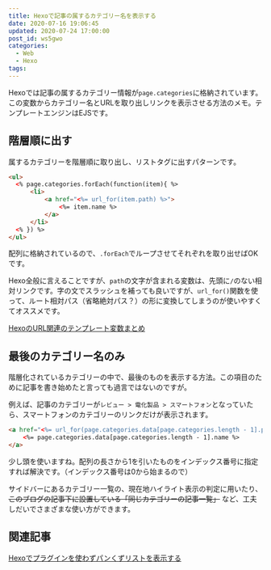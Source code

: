```yaml
---
title: Hexoで記事の属するカテゴリー名を表示する
date: 2020-07-16 19:06:45
updated: 2020-07-24 17:00:00
post_id: ws5gwo
categories:
  - Web
  - Hexo
tags:
---
```


Hexoでは記事の属するカテゴリー情報が`page.categories`に格納されています。この変数からカテゴリー名とURLを取り出しリンクを表示させる方法のメモ。<!-- more -->テンプレートエンジンはEJSです。


## 階層順に出す

属するカテゴリーを階層順に取り出し、リストタグに出すパターンです。

```html
<ul>
  <% page.categories.forEach(function(item){ %>
      <li>
          <a href="<%= url_for(item.path) %>">
              <%= item.name %>
          </a>
      </li>
  <% }) %>
</ul>
```

配列に格納されているので、`.forEach`でループさせてそれぞれを取り出せばOKです。

Hexo全般に言えることですが、`path`の文字が含まれる変数は、先頭に`/`のない相対リンクです。字の文でスラッシュを補っても良いですが、`url_for()`関数を使って、ルート相対パス（省略絶対パス？）の形に変換してしまうのが使いやすくてオススメです。

<a class="card-link" href="/post/tv55m8/">HexoのURL関連のテンプレート変数まとめ</a>


## 最後のカテゴリー名のみ

階層化されているカテゴリーの中で、最後のものを表示する方法。この項目のために記事を書き始めたと言っても過言ではないのですが。

例えば、記事のカテゴリーが`レビュー > 電化製品 > スマートフォン`となっていたら、スマートフォンのカテゴリーのリンクだけが表示されます。

```html
<a href="<%= url_for(page.categories.data[page.categories.length - 1].path) %>">
    <%= page.categories.data[page.categories.length - 1].name %>
</a>
```

少し頭を使いますね。配列の長さから1を引いたものをインデックス番号に指定すれば解決です。（インデックス番号は0から始まるので）

サイドバーにあるカテゴリー一覧の、現在地ハイライト表示の判定に用いたり、~~このブログの記事下に設置している「同じカテゴリーの記事一覧」~~ など、工夫しだいでさまざまな使い方ができます。

## 関連記事

[Hexoでプラグインを使わずパンくずリストを表示する](/post/xzr273/)
